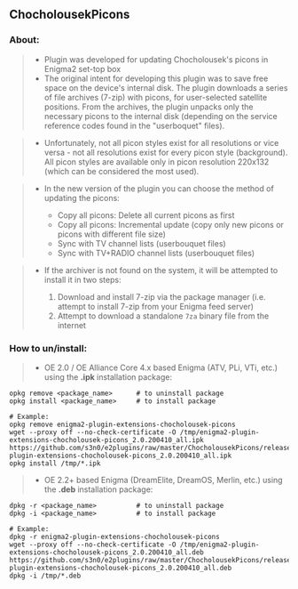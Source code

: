## **ChocholousekPicons**

### **About:**

   >- Plugin was developed for updating Chocholousek's picons in Enigma2 set-top box
   >- The original intent for developing this plugin was to save free space on the device's internal disk. The plugin downloads a series of file archives (7-zip) with picons, for user-selected satellite positions. From the archives, the plugin unpacks only the necessary picons to the internal disk (depending on the service reference codes found in the "userboquet" files).

   >- Unfortunately, not all picon styles exist for all resolutions or vice versa - not all resolutions exist for every picon style (background). All picon styles are available only in picon resolution 220x132 (which can be considered the most used).
   
   >- In the new version of the plugin you can choose the method of updating the picons:   
   >
   >    - Copy all picons: Delete all current picons as first
   >    - Copy all picons: Incremental update (copy only new picons or picons with different file size)
   >    - Sync with TV channel lists (userbouquet files)
   >    - Sync with TV+RADIO channel lists (userbouquet files)
   
   >- If the archiver is not found on the system, it will be attempted to install it in two steps:
   >
   >    1. Download and install 7-zip via the package manager (i.e. attempt to install 7-zip from your Enigma feed server)
   >    2. Attempt to download a standalone `7za` binary file from the internet

### **How to un/install:**

   >- OE 2.0 / OE Alliance Core 4.x based Enigma (ATV, PLi, VTi, etc.) using the **.ipk** installation package:
   ```shell
   opkg remove <package_name>      # to uninstall package
   opkg install <package_name>     # to install package
   
   # Example:
   opkg remove enigma2-plugin-extensions-chocholousek-picons   
   wget --proxy off --no-check-certificate -O /tmp/enigma2-plugin-extensions-chocholousek-picons_2.0.200410_all.ipk https://github.com/s3n0/e2plugins/raw/master/ChocholousekPicons/released_build/enigma2-plugin-extensions-chocholousek-picons_2.0.200410_all.ipk
   opkg install /tmp/*.ipk
   ```
   
   >- OE 2.2+ based Enigma (DreamElite, DreamOS, Merlin, etc.) using the **.deb** installation package:
   ```shell
   dpkg -r <package_name>          # to uninstall package
   dpkg -i <package_name>          # to install package

   # Example:
   dpkg -r enigma2-plugin-extensions-chocholousek-picons
   wget --proxy off --no-check-certificate -O /tmp/enigma2-plugin-extensions-chocholousek-picons_2.0.200410_all.deb https://github.com/s3n0/e2plugins/raw/master/ChocholousekPicons/released_build/enigma2-plugin-extensions-chocholousek-picons_2.0.200410_all.deb
   dpkg -i /tmp/*.deb
   ```
